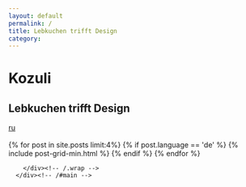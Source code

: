 ```yaml
---
layout: default
permalink: /
title: Lebkuchen trifft Design
category: 
---
```


<div class="page-lead" style="background-image:url(/images{{page.url}}1600x800.png)">
      <div class="wrap page-lead-content">
        <h1>Kozuli</h1>
        <h2>Lebkuchen trifft Design</h2>
         <a href="/r/" class="btn-inverse">ru</a>
      </div><!-- /.page-lead-content -->
</div><!-- /.page-lead -->

<div id="main" role="main">
        <div class="wrap">
        
<br/>
<div class="tiles">
{% for post in site.posts limit:4%}
	{% if post.language == 'de' %}
		{% include post-grid-min.html %}
	{% endif %}
{% endfor %}
</div><!-- /.tiles -->  


        </div><!-- /.wrap -->
      </div><!-- /#main -->

